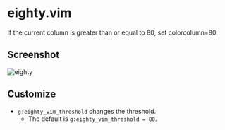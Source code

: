 # eighty.vim

If the current column is greater than or equal to 80, set colorcolumn=80.

## Screenshot

![eighty](https://cloud.githubusercontent.com/assets/1040576/13031317/4d77c22e-d30d-11e5-9992-49826857dcbc.gif)

## Customize

* `g:eighty_vim_threshold` changes the threshold.
  * The default is `g:eighty_vim_threshold = 80`.

